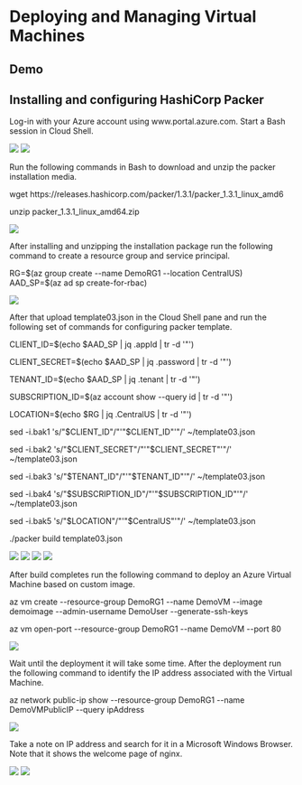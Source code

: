 <h1>Deploying and Managing Virtual Machines</h1>

<h2>Demo</h2>
<h2>Installing and configuring HashiCorp Packer</h2>
<p>Log-in with your Azure account using www.portal.azure.com. Start a Bash session in Cloud Shell.</p>
<img src="https://codesizzlergit.blob.core.windows.net/az300-007/01.jpg"/>
<img src="https://codesizzlergit.blob.core.windows.net/az300-007/02.jpg"/>
<p>Run the following commands in Bash to download and unzip the packer installation media.</p>
	<p>wget https://releases.hashicorp.com/packer/1.3.1/packer_1.3.1_linux_amd6	</p>
	<p>unzip packer_1.3.1_linux_amd64.zip	</p>
<img src="https://codesizzlergit.blob.core.windows.net/az300-007/03.jpg"/>
<p>After installing and unzipping the installation package run the following command to create a resource group and service principal.</p>
	<p>RG=$(az group create --name DemoRG1 --location CentralUS) AAD_SP=$(az ad sp create-for-rbac)	</p>
<img src="https://codesizzlergit.blob.core.windows.net/az300-007/04.jpg"/>
<p>After that upload template03.json in the Cloud Shell pane and run the following set of commands for configuring packer template.</p>
	<p>CLIENT_ID=$(echo $AAD_SP | jq .appId | tr -d '"')	</p>
	<p>CLIENT_SECRET=$(echo $AAD_SP | jq .password | tr -d '"')	</p>
	<p>TENANT_ID=$(echo $AAD_SP | jq .tenant | tr -d '"')	</p>
	<p>SUBSCRIPTION_ID=$(az account show --query id | tr -d '"')	</p>
	<p>LOCATION=$(echo $RG | jq .CentralUS | tr -d '"')	</p>
	<p>sed -i.bak1 's/"$CLIENT_ID"/"'"$CLIENT_ID"'"/' ~/template03.json	</p>
	<p>sed -i.bak2 's/"$CLIENT_SECRET"/"'"$CLIENT_SECRET"'"/' ~/template03.json
	<p>sed -i.bak3 's/"$TENANT_ID"/"'"$TENANT_ID"'"/' ~/template03.json	</p>
	<p>sed -i.bak4 's/"$SUBSCRIPTION_ID"/"'"$SUBSCRIPTION_ID"'"/' ~/template03.json		</p>
	<p>sed -i.bak5 's/"$LOCATION"/"'"$CentralUS"'"/' ~/template03.json	</p>
	<p>./packer build template03.json	</p>
<img src="https://codesizzlergit.blob.core.windows.net/az300-007/05.jpg"/>
<img src="https://codesizzlergit.blob.core.windows.net/az300-007/06.jpg"/>
<img src="https://codesizzlergit.blob.core.windows.net/az300-007/07.jpg"/>
<img src="https://codesizzlergit.blob.core.windows.net/az300-007/08.jpg"/>
<p>After build completes run the following command to deploy an Azure Virtual Machine based on custom image.</p>
	<p>az vm create --resource-group DemoRG1 --name DemoVM --image demoimage --admin-username DemoUser --generate-ssh-keys	</p>
	<p>az vm open-port --resource-group DemoRG1 --name DemoVM --port 80	</p>
<img src="https://codesizzlergit.blob.core.windows.net/az300-007/09.jpg"/>
<p>Wait until the deployment it will take some time. After the deployment run the following command to identify the IP address associated with the Virtual Machine.</p>
	<p>az network public-ip show --resource-group DemoRG1 --name DemoVMPublicIP --query ipAddress	</p>
<img src="https://codesizzlergit.blob.core.windows.net/az300-007/10.jpg"/>
<p>Take a note on IP address and search for it in a Microsoft Windows Browser. Note that it shows the welcome page of nginx.</p>
<img src="https://codesizzlergit.blob.core.windows.net/az300-007/11.jpg"/>
<img src="https://codesizzlergit.blob.core.windows.net/az300-007/12.jpg"/>













